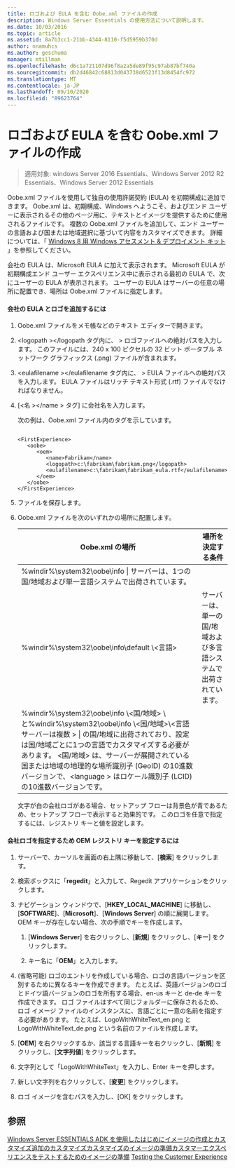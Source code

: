 ```yaml
---
title: ロゴおよび EULA を含む Oobe.xml ファイルの作成
description: Windows Server Essentials の使用方法について説明します。
ms.date: 10/03/2016
ms.topic: article
ms.assetid: 8a7b3cc1-21bb-4344-8110-f5d5959b370d
author: nnamuhcs
ms.author: geschuma
manager: mtillman
ms.openlocfilehash: d6c1a721107d96f8a2a5de89f95c97ab87bf740a
ms.sourcegitcommit: db2d46842c68813d043738d6523f13d8454fc972
ms.translationtype: MT
ms.contentlocale: ja-JP
ms.lasthandoff: 09/10/2020
ms.locfileid: "89623764"
---
```

# <a name="create-the-oobexml-file-including-logo-and-eula"></a>ロゴおよび EULA を含む Oobe.xml ファイルの作成

>適用対象: windows Server 2016 Essentials、Windows Server 2012 R2 Essentials、Windows Server 2012 Essentials

Oobe.xml ファイルを使用して独自の使用許諾契約 (EULA) を初期構成に追加できます。 Oobe.xml は、初期構成、Windows へようこそ、およびエンド ユーザーに表示されるその他のページ用に、テキストとイメージを提供するために使用されるファイルです。 複数の Oobe.xml ファイルを追加して、エンド ユーザーの言語および国または地域選択に基づいて内容をカスタマイズできます。 詳細については、「 [Windows 8 用 Windows アセスメント &amp; デプロイメント キット](https://go.microsoft.com/fwlink/?LinkId=248694) 」を参照してください。

 会社の EULA は、Microsoft EULA に加えて表示されます。 Microsoft EULA が初期構成エンド ユーザー エクスペリエンス中に表示される最初の EULA で、次にユーザーの EULA が表示されます。 ユーザーの EULA はサーバーの任意の場所に配置でき、場所は Oobe.xml ファイルに指定します。

#### <a name="to-add-your-company-eula-and-logo"></a>会社の EULA とロゴを追加するには

1. Oobe.xml ファイルをメモ帳などのテキスト エディターで開きます。

2. <logopath \></logopath タグ内に、 \> ロゴファイルへの絶対パスを入力します。 このファイルには、240 x 100 ピクセルの 32 ビット ポータブル ネットワーク グラフィックス (.png) ファイルが含まれます。

3. <eulafilename \></eulafilename タグ内に、 \> EULA ファイルへの絶対パスを入力します。 EULA ファイルはリッチ テキスト形式 (.rtf) ファイルでなければなりません。

4. [<名 \></name \> タグ] に会社名を入力します。

    次の例は、Oobe.xml ファイル内のタグを示しています。

   ```

   <FirstExperience>
      <oobe>
         <oem>
            <name>Fabrikam</name>
            <logopath>c:\fabrikam\fabrikam.png</logopath>
            <eulafilename>c:\fabrikam\fabrikam_eula.rtf</eulafilename>
         </oem>
      </oobe>
   </FirstExperience>

   ```

5. ファイルを保存します。

6. Oobe.xml ファイルを次のいずれかの場所に配置します。

   |Oobe.xml の場所|場所を決定する条件|
   |-----------------------|----------------------------------------|
   |%windir%\system32\oobe\info \| サーバーは、1つの国/地域および単一言語システムで出荷されています。|
   |%windir%\system32\oobe\info\default \\<言語\>|サーバーは、単一の国/地域および多言語システムで出荷されています。|
   |%windir%\system32\oobe\info \\<国/地域> \ と%windir%\system32\oobe\info \\<国/地域>\\<言語サーバーは複数 \> \| の国/地域に出荷されており、設定は国/地域ごとに1つの言語でカスタマイズする必要があります。 <国/地域> は、サーバーが展開されている国または地域の地理的な場所識別子 (GeoID) の10進数バージョンで、<language \> はロケール識別子 (LCID) の10進数バージョンです。|

   文字が白の会社ロゴがある場合、セットアップ フローは背景色が青であるため、セットアップ フローで表示すると効果的です。  このロゴを任意で指定するには、レジストリ キーと値を設定します。

#### <a name="to-specify-a-company-logo-by-setting-the-oem-registry-key"></a>会社ロゴを指定するため OEM レジストリ キーを設定するには

1.  サーバーで、カーソルを画面の右上隅に移動して、[**検索**] をクリックします。

2.  検索ボックスに「**regedit**」と入力して、Regedit アプリケーションをクリックします。

3.  ナビゲーション ウィンドウで、[**HKEY_LOCAL_MACHINE**] に移動し、[**SOFTWARE**]、[**Microsoft**]、[**Windows Server**] の順に展開します。 OEM キーが存在しない場合、次の手順でキーを作成します。

    1.  [**Windows Server**] を右クリックし、[**新規**] をクリックし、[**キー**] をクリックします。

    2.  キー名に「**OEM**」と入力します。

4.  (省略可能) ロゴのエントリを作成している場合、ロゴの言語バージョンを区別するために異なるキーを作成できます。 たとえば、英語バージョンのロゴとドイツ語バージョンのロゴを所有する場合、en-us キーと de-de キーを作成できます。 ロゴ ファイルはすべて同じフォルダーに保存されるため、ロゴ イメージ ファイルのインスタンスに、言語ごとに一意の名前を指定する必要があります。 たとえば、LogoWithWhiteText_en.png と LogoWithWhiteText_de.png という名前のファイルを作成します。

5.  [**OEM**] を右クリックするか、該当する言語キーを右クリックし、[**新規**] をクリックし、[**文字列値**] をクリックします。

6.  文字列として「LogoWithWhiteText」を入力し、Enter キーを押します。

7.  新しい文字列を右クリックして、[**変更**] をクリックします。

8.  ロゴ イメージを含むパスを入力し、[OK] をクリックします。

## <a name="see-also"></a>参照
 [Windows Server ESSENTIALS ADK を使用したはじめに](Getting-Started-with-the-Windows-Server-Essentials-ADK.md)[イメージの作成とカスタマイズ追加の](Creating-and-Customizing-the-Image.md)[カスタマイズカスタマイズ](Additional-Customizations.md)[のイメージの準備カスタマーエクスペリエンスをテストするためのイメージの準備](Preparing-the-Image-for-Deployment.md) [Testing the Customer Experience](Testing-the-Customer-Experience.md)
